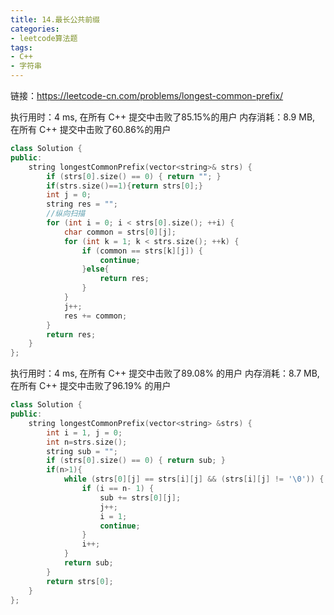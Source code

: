 ```yaml
---
title: 14.最长公共前缀
categories:
- leetcode算法题
tags:
- C++
- 字符串
---
```

链接：https://leetcode-cn.com/problems/longest-common-prefix/


执行用时：4 ms, 在所有 C++ 提交中击败了85.15%的用户
内存消耗：8.9 MB, 在所有 C++ 提交中击败了60.86%的用户
``` C++
class Solution {
public:
    string longestCommonPrefix(vector<string>& strs) {
        if (strs[0].size() == 0) { return ""; }
        if(strs.size()==1){return strs[0];}
        int j = 0;
        string res = "";
        //纵向扫描
        for (int i = 0; i < strs[0].size(); ++i) {
            char common = strs[0][j];
            for (int k = 1; k < strs.size(); ++k) {
                if (common == strs[k][j]) {
                    continue;
                }else{
                    return res;
                }
            }
            j++;
            res += common;
        }
        return res;
    }
};
```
执行用时：4 ms, 在所有 C++ 提交中击败了89.08% 的用户
内存消耗：8.7 MB, 在所有 C++ 提交中击败了96.19% 的用户
``` C++
class Solution {
public:
    string longestCommonPrefix(vector<string> &strs) {
        int i = 1, j = 0;
        int n=strs.size();
        string sub = "";
        if (strs[0].size() == 0) { return sub; }
        if(n>1){
            while (strs[0][j] == strs[i][j] && (strs[i][j] != '\0')) {
                if (i == n- 1) {
                    sub += strs[0][j];
                    j++;
                    i = 1;
                    continue;
                }
                i++;
            }
            return sub;
        }
        return strs[0];
    }
};
```
